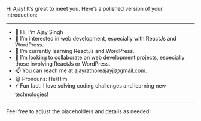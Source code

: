 Hi Ajay! It’s great to meet you. Here’s a polished version of your introduction:

---

- 👋 Hi, I’m Ajay Singh
- 👀 I’m interested in web development, especially with ReactJs and WordPress.
- 🌱 I’m currently learning ReactJs and WordPress.
- 💞️ I’m looking to collaborate on web development projects, especially those involving ReactJs or WordPress.
- 📫 You can reach me at ajayrathoreajayji@gmail.com.
- 😄 Pronouns: He/Him
- ⚡ Fun fact: I love solving coding challenges and learning new technologies!

---

Feel free to adjust the placeholders and details as needed!
<!---
AjaySingh9829/AjaySingh9829 is a ✨ special ✨ repository because its `README.md` (this file) appears on your GitHub profile.
You can click the Preview link to take a look at your changes.
--->

